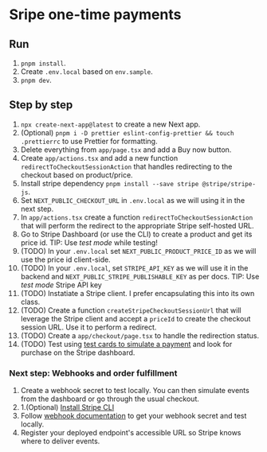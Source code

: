 # Sripe one-time payments

## Run

1. `pnpm install`.
2. Create `.env.local` based on `env.sample`.
3. `pnpm dev`.

## Step by step

1. `npx create-next-app@latest` to create a new Next app.
2. (Optional) `pnpm i -D prettier eslint-config-prettier && touch .prettierrc` to use Prettier for formatting.
3. Delete everything from `app/page.tsx` and add a Buy now button.
4. Create `app/actions.tsx` and add a new function `redirectToCheckoutSessionAction` that handles redirecting to the checkout based on product/price.
5. Install stripe dependency `pnpm install --save stripe @stripe/stripe-js`.
6. Set `NEXT_PUBLIC_CHECKOUT_URL` in `.env.local` as we will using it in the next step.
7. In `app/actions.tsx` create a function `redirectToCheckoutSessionAction` that will perform the redirect to the appropriate Stripe self-hosted URL.
8. Go to Stripe Dashboard (or use the CLI) to create a product and get its price id. TIP: Use _test mode_ while testing!
9. (TODO) In your `.env.local` set `NEXT_PUBLIC_PRODUCT_PRICE_ID` as we will use the price id client-side.
10. (TODO) In your `.env.local`, set `STRIPE_API_KEY` as we will use it in the backend and `NEXT_PUBLIC_STRIPE_PUBLISHABLE_KEY` as per docs. TIP: Use _test mode_ Stripe API key
11. (TODO) Instatiate a Stripe client. I prefer encapsulating this into its own class.
12. (TODO) Create a function `createStripeCheckoutSessionUrl` that will leverage the Stripe client and accept a `priceId` to create the checkout session URL. Use it to perform a redirect.
13. (TODO) Create a `app/checkout/page.tsx` to handle the redirection status.
14. (TODO) Test using [test cards to simulate a payment](https://docs.stripe.com/checkout/quickstart) and look for purchase on the Stripe dashboard.

### Next step: Webhooks and order fulfillment

1. Create a webhook secret to test locally. You can then simulate events from the dashboard or go through the usual checkout.
2. 1.(Optional) [Install Stripe CLI](https://docs.stripe.com/stripe-cli)
3. Follow [webhook documentation](https://docs.stripe.com/webhooks) to get your webhook secret and test locally.
4. Register your deployed endpoint's accessible URL so Stripe knows where to deliver events.
